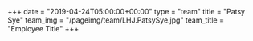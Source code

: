 +++
date = "2019-04-24T05:00:00+00:00"
type = "team"
title = "Patsy Sye"
team_img = "/pageimg/team/LHJ.PatsySye.jpg"
team_title = "Employee Title"
+++